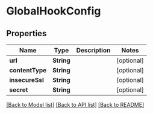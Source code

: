 # GlobalHookConfig

## Properties
Name | Type | Description | Notes
------------ | ------------- | ------------- | -------------
**url** | **String** |  | [optional] 
**contentType** | **String** |  | [optional] 
**insecureSsl** | **String** |  | [optional] 
**secret** | **String** |  | [optional] 

[[Back to Model list]](../README.md#documentation-for-models) [[Back to API list]](../README.md#documentation-for-api-endpoints) [[Back to README]](../README.md)



